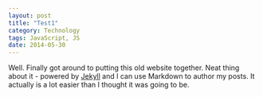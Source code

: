 ```yaml
---
layout: post
title: "Test1"
category: Technology
tags: JavaScript, JS
date: 2014-05-30
---
```


Well. Finally got around to putting this old website together. Neat thing about it - powered by [Jekyll](http://jekyllrb.com) and I can use Markdown to author my posts. It actually is a lot easier than I thought it was going to be.
